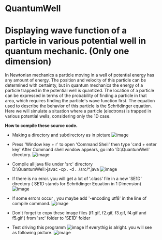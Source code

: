 # QuantumWell
# Displaying wave function of a particle in various potential well  in quantum mechanic. (Only one dimension)
  In Newtonian mechanics a particle moving in a well of potential energy has any amount of energy. 
  The position and velocity of this particle can be determined with certainty, but in quantum mechanics the energy of a particle trapped in 
  the potential well is quantized. The location of a particle can be expressed in terms of the probability of finding a particle 
  in that area, which requires finding the particle's wave function first. The equation used to describe the behavior of this particle is the Schrödinger equation.
Here we will simulate a situation where a particle (electrons) is trapped in various potential wells, considering only the 1D case.

<b>How to compile these source code.</b>
- Making a directory and subdirectory as in picture
  ![image](https://github.com/WachRod/QuantumWell/assets/44232694/9f428b2c-d15a-45f4-ad70-8c43cbce7cfe)
  
- Press 'Window key + r' to open 'Command Shell' then type 'cmd + enter key' After Command shell window appears, go into
  'D:\QuantumWell' directory.
  ![image](https://github.com/WachRod/QuantumWell/assets/44232694/8bd8b74d-7355-4d55-8297-c1012b8e7c66)

- Compile all java file under 'src' directory <br/>
               D:\QuantumWell>javac -cp . -d . ./src/*.java
  ![image](https://github.com/WachRod/QuantumWell/assets/44232694/e0da3109-5b51-488e-9306-7e7f4d8a83f7)

- If there is no error. you will get a lot of '.class' file in a new 'SE1D' directory ( SE1D stands for Schrödinger Equation in 1 Dimension)
  ![image](https://github.com/WachRod/QuantumWell/assets/44232694/b1afdf53-79ee-4d57-9dc0-f84f34229c03)

- If some errors occur , you maybe add '-encoding utf8' in the line of compile command.
  ![image](https://github.com/WachRod/QuantumWell/assets/44232694/5dac4cab-73be-4e7c-a7f1-343d1c471439)
  
- Don't forget to copy these image files (f1.gif, f2.gif, f3.gif, f4.gif and f5.gif ) from 'src' folder to 'SE1D' folder
- Test driving this programm
  ![image](https://github.com/WachRod/QuantumWell/assets/44232694/460904bc-d751-4c4b-828a-7febf86628ae)
  If everythig is alright. you will see as following picture.
  ![image](https://github.com/WachRod/QuantumWell/assets/44232694/3d59b083-df42-457d-a0c3-136b65ac448e)




  
